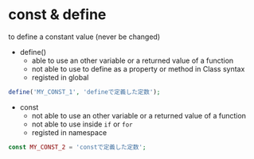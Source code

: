 # const & define

to define a constant value (never be changed)

- define()
    - able to use an other variable or a returned value of a function
    - not able to use to define as a property or method in Class syntax
    - registed in global

``` php
define('MY_CONST_1', 'defineで定義した定数');
```

- const
    - not able to use an other variable or a returned value of a function
    - not able to use inside `if` or `for`
    - registed in namespace

``` php
const MY_CONST_2 = 'constで定義した定数';
```